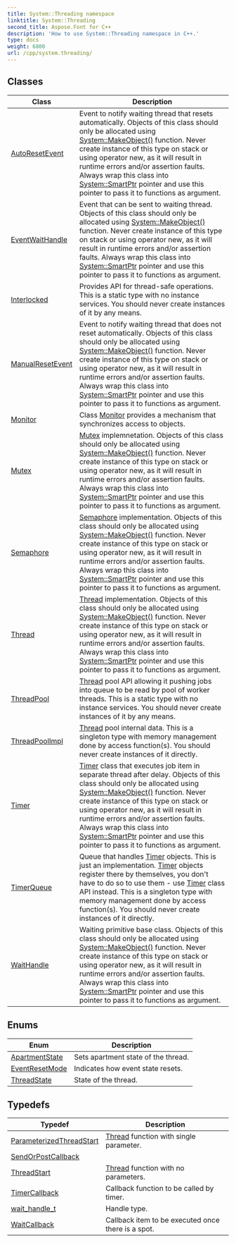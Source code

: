 ```yaml
---
title: System::Threading namespace
linktitle: System::Threading
second_title: Aspose.Font for C++
description: 'How to use System::Threading namespace in C++.'
type: docs
weight: 6800
url: /cpp/system.threading/
---
```




## Classes

| Class | Description |
| --- | --- |
| [AutoResetEvent](./autoresetevent/) | Event to notify waiting thread that resets automatically. Objects of this class should only be allocated using [System::MakeObject()](../system/makeobject/) function. Never create instance of this type on stack or using operator new, as it will result in runtime errors and/or assertion faults. Always wrap this class into [System::SmartPtr](../system/smartptr/) pointer and use this pointer to pass it to functions as argument. |
| [EventWaitHandle](./eventwaithandle/) | Event that can be sent to waiting thread. Objects of this class should only be allocated using [System::MakeObject()](../system/makeobject/) function. Never create instance of this type on stack or using operator new, as it will result in runtime errors and/or assertion faults. Always wrap this class into [System::SmartPtr](../system/smartptr/) pointer and use this pointer to pass it to functions as argument. |
| [Interlocked](./interlocked/) | Provides API for thread-safe operations. This is a static type with no instance services. You should never create instances of it by any means. |
| [ManualResetEvent](./manualresetevent/) | Event to notify waiting thread that does not reset automatically. Objects of this class should only be allocated using [System::MakeObject()](../system/makeobject/) function. Never create instance of this type on stack or using operator new, as it will result in runtime errors and/or assertion faults. Always wrap this class into [System::SmartPtr](../system/smartptr/) pointer and use this pointer to pass it to functions as argument. |
| [Monitor](./monitor/) | Class [Monitor](./monitor/) provides a mechanism that synchronizes access to objects. |
| [Mutex](./mutex/) | [Mutex](./mutex/) implemnetation. Objects of this class should only be allocated using [System::MakeObject()](../system/makeobject/) function. Never create instance of this type on stack or using operator new, as it will result in runtime errors and/or assertion faults. Always wrap this class into [System::SmartPtr](../system/smartptr/) pointer and use this pointer to pass it to functions as argument. |
| [Semaphore](./semaphore/) | [Semaphore](./semaphore/) implementation. Objects of this class should only be allocated using [System::MakeObject()](../system/makeobject/) function. Never create instance of this type on stack or using operator new, as it will result in runtime errors and/or assertion faults. Always wrap this class into [System::SmartPtr](../system/smartptr/) pointer and use this pointer to pass it to functions as argument. |
| [Thread](./thread/) | [Thread](./thread/) implementation. Objects of this class should only be allocated using [System::MakeObject()](../system/makeobject/) function. Never create instance of this type on stack or using operator new, as it will result in runtime errors and/or assertion faults. Always wrap this class into [System::SmartPtr](../system/smartptr/) pointer and use this pointer to pass it to functions as argument. |
| [ThreadPool](./threadpool/) | [Thread](./thread/) pool API allowing it pushing jobs into queue to be read by pool of worker threads. This is a static type with no instance services. You should never create instances of it by any means. |
| [ThreadPoolImpl](./threadpoolimpl/) | [Thread](./thread/) pool internal data. This is a singleton type with memory management done by access function(s). You should never create instances of it directly. |
| [Timer](./timer/) | [Timer](./timer/) class that executes job item in separate thread after delay. Objects of this class should only be allocated using [System::MakeObject()](../system/makeobject/) function. Never create instance of this type on stack or using operator new, as it will result in runtime errors and/or assertion faults. Always wrap this class into [System::SmartPtr](../system/smartptr/) pointer and use this pointer to pass it to functions as argument. |
| [TimerQueue](./timerqueue/) | Queue that handles [Timer](./timer/) objects. This is just an implementation. [Timer](./timer/) objects register there by themselves, you don't have to do so to use them - use [Timer](./timer/) class API instead. This is a singleton type with memory management done by access function(s). You should never create instances of it directly. |
| [WaitHandle](./waithandle/) | Waiting primitive base class. Objects of this class should only be allocated using [System::MakeObject()](../system/makeobject/) function. Never create instance of this type on stack or using operator new, as it will result in runtime errors and/or assertion faults. Always wrap this class into [System::SmartPtr](../system/smartptr/) pointer and use this pointer to pass it to functions as argument. |
## Enums

| Enum | Description |
| --- | --- |
| [ApartmentState](./apartmentstate/) | Sets apartment state of the thread. |
| [EventResetMode](./eventresetmode/) | Indicates how event state resets. |
| [ThreadState](./threadstate/) | State of the thread. |
## Typedefs

| Typedef | Description |
| --- | --- |
| [ParameterizedThreadStart](./parameterizedthreadstart/) | [Thread](./thread/) function with single parameter. |
| [SendOrPostCallback](./sendorpostcallback/) |  |
| [ThreadStart](./threadstart/) | [Thread](./thread/) function with no parameters. |
| [TimerCallback](./timercallback/) | Callback function to be called by timer. |
| [wait_handle_t](./wait_handle_t/) | Handle type. |
| [WaitCallback](./waitcallback/) | Callback item to be executed once there is a spot. |
